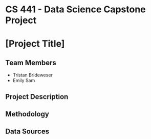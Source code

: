 # CS 441 - Data Science Capstone Project
# [Project Title]

## Team Members 
- Tristan Brideweser
- Emily Sam 

## Project Description

## Methodology

## Data Sources